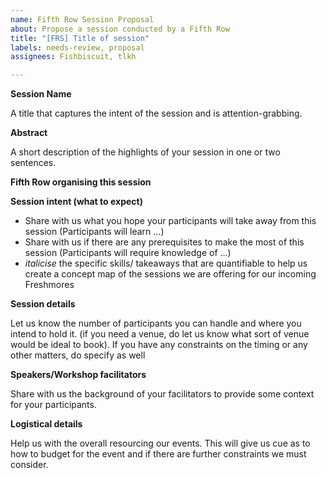 ```yaml
---
name: Fifth Row Session Proposal
about: Propose a session conducted by a Fifth Row
title: "[FRS] Title of session"
labels: needs-review, proposal
assignees: Fishbiscuit, tlkh

---
```


**Session Name**

A title that captures the intent of the session and is attention-grabbing.

**Abstract**

A short description of the highlights of your session in one or two sentences.

**Fifth Row organising this session**

**Session intent (what to expect)**

- Share with us what you hope your participants will take away from this session (Participants will learn ...)
- Share with us if there are any prerequisites to make the most of this session (Participants will require knowledge of ...)
- *italicise* the specific skills/ takeaways that are quantifiable to help us create a concept map of the sessions we are offering for our incoming Freshmores

**Session details**

Let us know the number of participants you can handle and where you intend to hold it. (if you need a venue, do let us know what sort of venue would be ideal to book). If you have any constraints on the timing or any other matters, do specify as well

**Speakers/Workshop facilitators**

Share with us the background of your facilitators to provide some context for your participants.

**Logistical details**

Help us with the overall resourcing our events. This will give us cue as to how to budget for the event and if there are further constraints we must consider.
